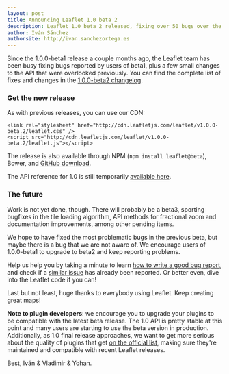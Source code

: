 ```yaml
---
layout: post
title: Announcing Leaflet 1.0 beta 2
description: Leaflet 1.0 beta 2 released, fixing over 50 bugs over the previous beta.
author: Iván Sánchez
authorsite: http://ivan.sanchezortega.es
---
```


Since the 1.0.0-beta1 release a couple months ago, the Leaflet team has been busy fixing bugs reported by users of beta1, plus a few small changes to the API that were overlooked previously. You can find the complete list of fixes and changes in the [1.0.0-beta2 changelog](https://github.com/Leaflet/Leaflet/blob/master/CHANGELOG.md#10-beta2-october-14-2015).

### Get the new release

As with previous releases, you can use our CDN:

    <link rel="stylesheet" href="http://cdn.leafletjs.com/leaflet/v1.0.0-beta.2/leaflet.css" />
    <script src="http://cdn.leafletjs.com/leaflet/v1.0.0-beta.2/leaflet.js"></script>

The release is also available through NPM (`npm install leaflet@beta`), Bower, and [GitHub download](https://github.com/Leaflet/Leaflet/archive/v1.0.0-beta.2.zip).

The API reference for 1.0 is still temporarily [available here](http://mourner.github.io/Leaflet/reference.html).

### The future

Work is not yet done, though. There will probably be a beta3, sporting bugfixes in the tile loading algorithm, API methods for fractional zoom and documentation improvements, among other pending items.

We hope to have fixed the most problematic bugs in the previous beta, but maybe there is a bug that we are not aware of. We encourage users of 1.0.0-beta1 to upgrade to beta2 and keep reporting problems.

Help us help you by taking a minute to learn [how to write a good bug report](http://www.chiark.greenend.org.uk/~sgtatham/bugs.html), and check if a [similar issue](https://github.com/Leaflet/Leaflet/issues) has already been reported. Or better even, dive into the Leaflet code if you can!

Last but not least, huge thanks to everybody using Leaflet. Keep creating great maps!

**Note to plugin developers**: we encourage you to upgrade your plugins to be compatible with the latest beta release. The 1.0 API is pretty stable at this point and many users are starting to use the beta version in production. Additionally, as 1.0 final release approaches, we want to get more serious about the quality of plugins that get [on the official list](https://leafletjs.com//plugins.html), making sure they're maintained and compatible with recent Leaflet releases.

Best,
Iván & Vladimir & Yohan.
